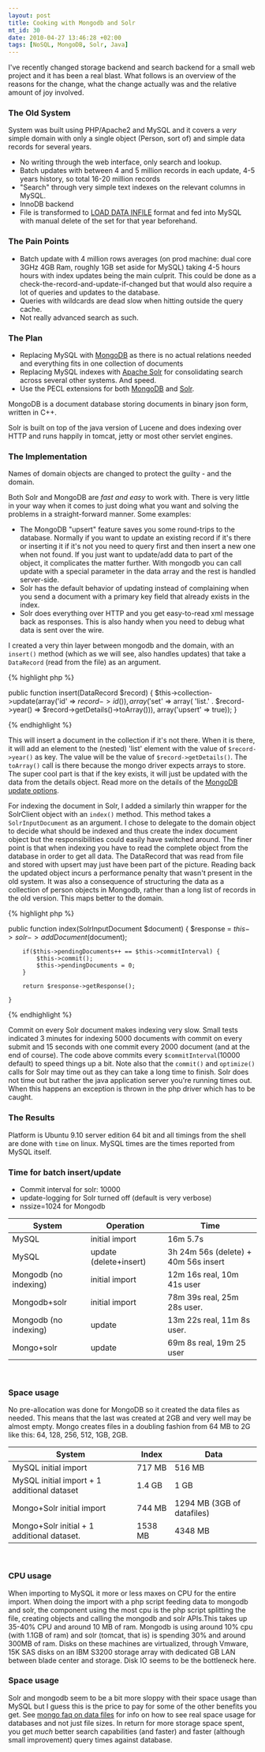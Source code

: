 ```yaml
--- 
layout: post
title: Cooking with Mongodb and Solr
mt_id: 30
date: 2010-04-27 13:46:28 +02:00
tags: [NoSQL, MongoDB, Solr, Java]
---
```

 I've recently changed storage backend and search backend for a small web project and it has been a real blast.  What follows is an overview of the reasons for the change, what the change actually was and the relative amount of joy involved. 

### The Old System

System was built using PHP/Apache2 and MySQL and it covers a _very_ simple domain with only a single object (Person, sort of) and simple data records for several years. 

* No writing through the web interface, only search and lookup.
* Batch updates with between 4 and 5 million records in each update, 4-5 years history, so total 16-20 million records
* "Search" through very simple text indexes on the relevant columns in MySQL. 
* InnoDB backend
* File is transformed to [LOAD DATA INFILE](http://dev.mysql.com/doc/refman/5.1/en/load-data.html) format and fed into MySQL with manual delete of the set for that year beforehand. 

### The Pain Points

* Batch update with 4 million rows averages (on prod machine: dual core 3GHz 4GB Ram, roughly 1GB set aside for MySQL) taking 4-5 hours hours with index updates being the main culprit. This could be done as a check-the-record-and-update-if-changed but that would also require a lot of queries and updates to the database.
* Queries with wildcards are dead slow when hitting outside the query cache. 
* Not really advanced search as such.

### The Plan

* Replacing MySQL with [MongoDB](http://www.mongodb.org/) as there is no actual relations needed and everything fits in one collection of documents
* Replacing MySQL indexes with [Apache Solr](http://lucene.apache.org/solr/) for consolidating search across several other systems. And speed.
* Use the PECL extensions for both [MongoDB](http://pecl.php.net/package/mongo) and [Solr](http://pecl.php.net/package/solr). 

MongoDB is a document database storing documents in binary json form, written in C++.

Solr is built on top of the java version of Lucene and does indexing over HTTP and runs happily in tomcat, jetty or most other servlet engines. 

### The Implementation

Names of domain objects are changed to protect the guilty - and the domain. 

Both Solr and MongoDB are _fast and easy_ to work with. There is very little in your way when it comes to just doing what you want and solving the problems in a straight-forward manner. Some examples:

* The MongoDB "upsert" feature saves you some round-trips to the database. Normally if you want to update an existing record if it's there or inserting it if it's not you need to query first and then insert a new one when not found. If you just want to update/add data to part of the object, it complicates the matter further. With mongodb you can call update with a special parameter in the data array and the rest is handled server-side. 
* Solr has the default behavior of updating instead of complaining when you send a document with a primary key field that already exists in the index. 
* Solr does everything over HTTP and you get easy-to-read xml message back as responses. This is also handy when you need to debug what data is sent over the wire.

I created a very thin layer between mongodb and the domain, with an `insert()` method (which as we will see, also handles updates) that take a `DataRecord` (read from the file) as an argument. 

{% highlight php %}

public function insert(DataRecord $record) {
       $this->collection->update(array('id' => $record->id() ), 
           array('$set' => array(
               'list.' . $record->year() => $record->getDetails()->toArray())), 
           array('upsert' => true));
}

{% endhighlight %}

This will insert a document in the collection if it's not there. When it is there, it will add an element to the (nested) 'list' element with the value of `$record->year()` as key. The value will be the value of `$record->getDetails()`. The `toArray()` call is there because the mongo driver expects arrays to store. The super cool part is that if the key exists, it will just be updated with the data from the details object. Read more on the details of the [MongoDB update options](http://www.mongodb.org/display/DOCS/Updating). 
 
For indexing the document in Solr, I added a similarly thin wrapper for the SolrClient object with an `index()` method. This method takes a `SolrInputDocument` as an argument. I chose to delegate to the domain object to decide what should be indexed and thus create the index document object but the responsibilities could easily have switched around. The finer point is that when indexing you have to read the complete object from the database in order to get all data. The DataRecord that was read from file and stored with upsert may just have been part of the picture. Reading back the updated object incurs a performance penalty that wasn't present in the old system. It was also a consequence of structuring the data as a collection of person objects in Mongodb, rather than a long list of records in the old version. This maps better to the domain. 

{% highlight php %}

public function index(SolrInputDocument $document) {
        $response = $this->solr->addDocument($document);

        if($this->pendingDocuments++ == $this->commitInterval) {
            $this->commit();
            $this->pendingDocuments = 0;
        }

        return $response->getResponse();

    }

{% endhighlight %}

Commit on every Solr document makes indexing very slow. Small tests indicated 3 minutes for indexing 5000 documents with commit on every submit and 15 seconds with one commit every 2000 document (and at the end of course). The code above commits every `$commitInterval`(10000 default) to speed things up a bit. Note also that the `commit()` and `optimize()` calls for Solr may time out as they can take a long time to finish. Solr does not time out but rather the java application server you're running times out. When this happens an exception is thrown in the php driver which has to be caught.

### The Results
Platform is Ubuntu 9.10 server edition 64 bit and all timings from the shell are done with `time` on linux. MySQL times are the times reported from MySQL itself.

### Time for batch insert/update

* Commit interval for solr: 10000
* update-logging for Solr turned off (default is very verbose)
* nssize=1024 for Mongodb

<table class="blogtable" width="100%">
 <thead>
<tr>
  <th>System</th>
  <th>Operation</th>
<th>Time</th>
</tr>
</thead>
<tbody>
  <tr>
  <td>MySQL</td>
<td>initial import</td>
<td>16m 5.7s</td>
  </tr>

  <tr>
  <td>MySQL</td>
<td>update (delete+insert)</td>
<td>3h 24m 56s (delete) + 40m 56s insert</td>
  </tr>

  <tr>
  <td>Mongodb (no indexing)</td>
<td>initial import</td>
<td>12m 16s real, 10m 41s user</td>
  </tr>

  <tr>
  <td>Mongodb+solr</td>
<td>initial import</td>
<td>78m 39s real, 25m 28s user.</td>
  </tr>

<tr>
  <td>Mongodb (no indexing)</td>
<td>update </td>
<td>13m 22s real, 11m 8s user.</td>
  </tr>

  <tr>
  <td>Mongo+solr</td>
<td>update</td>
<td>69m 8s real, 19m 25 user</td>
  </tr>

</tbody>
</table>

<br/>

### Space usage

No pre-allocation was done for MongoDB so it created the data files as needed. This means that the last was created at 2GB and very well may be almost empty. Mongo creates files in a doubling fashion from 64 MB to 2G like this: 64, 128, 256, 512, 1GB, 2GB.  

<table class="blogtable" width="100%">
 <thead>
<tr>
  <th>System</th>
  <th>Index</th>
<th>Data</th>
</tr>
</thead>
<tbody>
  <tr>
  <td>MySQL initial import</td>
<td>717 MB</td>
<td>516 MB</td>
  </tr>

 <tr>
  <td>MySQL initial import + 1 additional dataset</td>
<td>1.4 GB</td>
<td>1 GB</td>
  </tr>

  <tr>
  <td>Mongo+Solr initial import</td>
<td>744 MB</td>
<td>1294 MB (3GB of datafiles)</td>
  </tr>

  <tr>
  <td>Mongo+Solr initial + 1 additional dataset.</td>
<td>1538 MB</td>
<td>4348 MB</td>
  </tr>


 </tbody>
</table>

<br/>

### CPU usage

When importing to MySQL it more or less maxes on CPU for the entire import. When doing the import with a php script feeding data to mongodb and solr, the component using the most cpu is the php script splitting the file, creating objects and calling the mongodb and solr APIs.This takes up 35-40% CPU and around 10 MB of ram.  Mongodb is using around 10% cpu (with 1.1GB of ram) and solr (tomcat, that is) is spending 30% and around 300MB of ram. Disks on these machines are virtualized, through Vmware, 15K SAS disks on an IBM S3200 storage array with dedicated GB LAN between blade center and storage. Disk IO seems to be the bottleneck here. 

### Space usage

Solr and mongodb seem to be a bit more sloppy with their space usage than MySQL but I guess this is the price to pay for some of the other benefits you get. See [mongo faq on data files](http://www.mongodb.org/display/DOCS/Developer+FAQ#DeveloperFAQ-Whyaremydatafilessolarge?) for info on how to see real space usage for databases and not just file sizes. In return for more storage space spent, you get _much_ better search capabilities (and faster) and faster (although small improvement) query times against database. 
 
